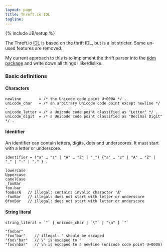 ```yaml
---
layout: page
title: Threft.io IDL
tagline: 
---
```

{% include JB/setup %}

The Threft.io <abbr title="Interface Definition Language">IDL</abbr> is based on the thrift IDL, but is a lot stricter.
Some un-used features are removed.

My current approach to this is to implement the thrift parser into the <a target="_blank" href="https://github.com/threft/threft/tree/master/tidm" >tidm package</a> and write down all things I like/dislike.

### Basic definitions

#### Characters
```
newline        = /* the Unicode code point U+000A */ .
unicode_char   = /* an arbitrary Unicode code point except newline */ .
unicode_letter = /* a Unicode code point classified as "Letter" */ .
unicode_digit  = /* a Unicode code point classified as "Decimal Digit" */ .
```

#### Identifier
An identifier can contain letters, digits, dots and underscores. It must start with a letter or underscore.
```
identifier = ("a" … "z" | "A" … "Z" | "_") {"a" … "z" | "A" … "Z" | "_" | "-" | "." } .

lowercase
Uppercase
camelCase
_fooBar
foo-bar
fooBarÆ   // illegal: contains invalid character 'Æ'
-fooBar   // illegal: does not start with letter or underscore
0fooBar   // illegal: does not start with letter or underscore
```

#### String literal
```
string_literal = `"` { unicode_char | `\"` | "\n" } `"`

"foobar"
"foo"bar"    // illegal: " should be escaped
"foo\"bar"   // \" is escaped to "
"foo\nbar"   // \n is escaped to a newline (unicode code point U+000A)
```

